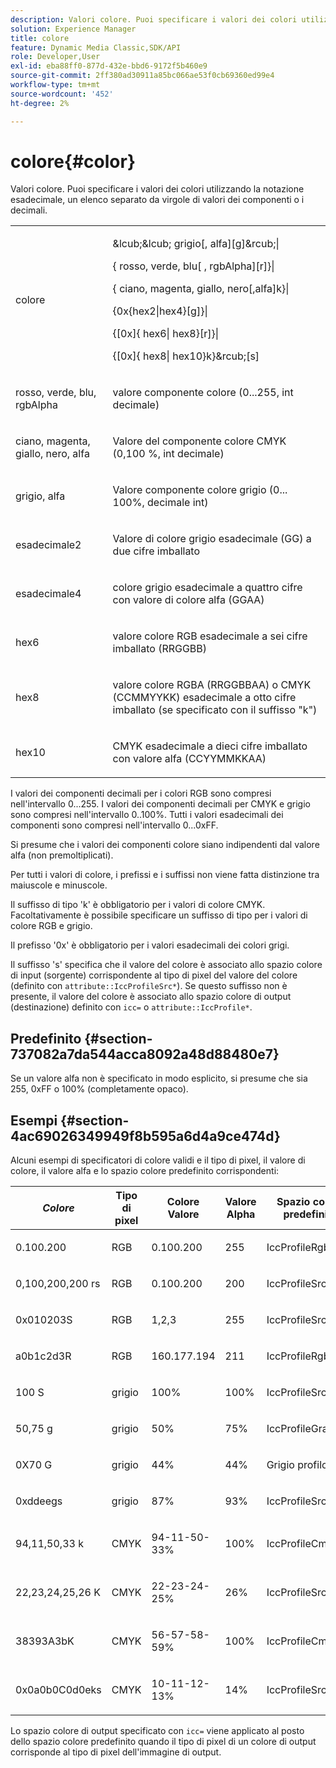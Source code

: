 ```yaml
---
description: Valori colore. Puoi specificare i valori dei colori utilizzando la notazione esadecimale, un elenco separato da virgole di valori dei componenti o i decimali.
solution: Experience Manager
title: colore
feature: Dynamic Media Classic,SDK/API
role: Developer,User
exl-id: eba88ff0-877d-432e-bbd6-9172f5b460e9
source-git-commit: 2ff380ad30911a85bc066ae53f0cb69360ed99e4
workflow-type: tm+mt
source-wordcount: '452'
ht-degree: 2%

---
```


# colore{#color}

Valori colore. Puoi specificare i valori dei colori utilizzando la notazione esadecimale, un elenco separato da virgole di valori dei componenti o i decimali.

<table id="simpletable_9EBE66066E854ABE978F8F7ADC66BDE3"> 
 <tr class="strow"> 
  <td class="stentry"> <p><span class="codeph"> <span class="varname"> colore</span> </span> </p></td> 
  <td class="stentry"> <p> <span class="codeph">&amp;lcub;&amp;lcub;<span class="varname"> grigio</span>[,<span class="varname"> alfa</span>][g]&amp;rcub;|</span> </p> <p> <span class="codeph"> {<span class="varname"> rosso</span>,<span class="varname"> verde</span>,<span class="varname"> blu</span>[ ,<span class="varname"> rgbAlpha</span>][r]}|</span> </p> <p> <span class="codeph"> {<span class="varname"> ciano</span>, <span class="varname"> magenta</span>, <span class="varname"> giallo</span>, <span class="varname"> nero</span>[,alfa]k}|</span> </p> <p> <span class="codeph"> {0x{hex2|hex4}[g]}|</span> </p> <p> <span class="codeph">{[0x]{<span class="varname"> hex6</span>|<span class="varname"> hex8</span>}[r]}|</span> </p> <p> <span class="codeph"> {[0x]{<span class="varname"> hex8</span>|<span class="varname"> hex10</span>}k}&amp;rcub;[s]</span> </p> </td> 
 </tr> 
 <tr class="strow"> 
  <td class="stentry"> <p><span class="codeph"> <span class="varname"> rosso</span>, <span class="varname"> verde</span>, <span class="varname"> blu</span>, <span class="varname"> rgbAlpha</span></span> </p> </td> 
  <td class="stentry"> <p>valore componente colore (0...255, int decimale) </p> </td> 
 </tr> 
 <tr class="strow"> 
  <td class="stentry"> <p><span class="codeph"> <span class="varname"> ciano</span>, <span class="varname"> magenta</span>, <span class="varname"> giallo</span>, <span class="varname"> nero</span>, <span class="varname"> alfa</span></span> </p></td> 
  <td class="stentry"> <p>Valore del componente colore CMYK (0,100 %, int decimale) </p></td> 
 </tr> 
 <tr class="strow"> 
  <td class="stentry"> <p><span class="codeph"><span class="varname"> grigio</span>, <span class="varname"> alfa</span></span> </p> </td> 
  <td class="stentry"> <p>Valore componente colore grigio (0... 100%, decimale int) </p> </td> 
 </tr> 
 <tr class="strow"> 
  <td class="stentry"> <p><span class="codeph"><span class="varname"> esadecimale2</span> </span> </p></td> 
  <td class="stentry"> <p>Valore di colore grigio esadecimale (GG) a due cifre imballato </p></td> 
 </tr> 
 <tr class="strow"> 
  <td class="stentry"> <p><span class="codeph"><span class="varname"> esadecimale4</span> </span> </p> </td> 
  <td class="stentry"> <p>colore grigio esadecimale a quattro cifre con valore di colore alfa (GGAA) </p> </td> 
 </tr> 
 <tr class="strow"> 
  <td class="stentry"> <p><span class="codeph"> <span class="varname"> hex6</span> </span> </p> </td> 
  <td class="stentry"> <p>valore colore RGB esadecimale a sei cifre imballato (RRGGBB) </p></td> 
 </tr> 
 <tr class="strow"> 
  <td class="stentry"> <p><span class="codeph"> <span class="varname"> hex8</span> </span> </p> </td> 
  <td class="stentry"> <p>valore colore RGBA (RRGGBBAA) o CMYK (CCMMYYKK) esadecimale a otto cifre imballato (se specificato con il suffisso "k") </p></td> 
 </tr> 
 <tr class="strow"> 
  <td class="stentry"> <p><span class="codeph"> <span class="varname"> hex10</span> </span> </p></td> 
  <td class="stentry"> <p>CMYK esadecimale a dieci cifre imballato con valore alfa (CCYYMMKKAA) </p> </td> 
 </tr> 
</table>

I valori dei componenti decimali per i colori RGB sono compresi nell&#39;intervallo 0...255. I valori dei componenti decimali per CMYK e grigio sono compresi nell&#39;intervallo 0..100%. Tutti i valori esadecimali dei componenti sono compresi nell&#39;intervallo 0...0xFF.

Si presume che i valori dei componenti colore siano indipendenti dal valore alfa (non premoltiplicati).

Per tutti i valori di colore, i prefissi e i suffissi non viene fatta distinzione tra maiuscole e minuscole.

Il suffisso di tipo &#39;k&#39; è obbligatorio per i valori di colore CMYK. Facoltativamente è possibile specificare un suffisso di tipo per i valori di colore RGB e grigio.

Il prefisso &#39;0x&#39; è obbligatorio per i valori esadecimali dei colori grigi.

Il suffisso &#39;s&#39; specifica che il valore del colore è associato allo spazio colore di input (sorgente) corrispondente al tipo di pixel del valore del colore (definito con `attribute::IccProfileSrc*`). Se questo suffisso non è presente, il valore del colore è associato allo spazio colore di output (destinazione) definito con `icc=` o `attribute::IccProfile*`.

## Predefinito {#section-737082a7da544acca8092a48d88480e7}

Se un valore alfa non è specificato in modo esplicito, si presume che sia 255, 0xFF o 100% (completamente opaco).

## Esempi {#section-4ac69026349949f8b595a6d4a9ce474d}

Alcuni esempi di specificatori di colore validi e il tipo di pixel, il valore di colore, il valore alfa e lo spazio colore predefinito corrispondenti:

<table id="table_1539E74A1EC545F1B5398D86A27079D1"> 
 <thead> 
  <tr> 
   <th class="entry"> <b><i>Colore</i> </b> </th> 
   <th class="entry"> <b>Tipo di pixel</b> </th> 
   <th class="entry"> <b>Colore Valore</b> </th> 
   <th class="entry"> <b>Valore Alpha</b> </th> 
   <th class="entry"> <b>Spazio colore predefinito </b> </th> 
  </tr> 
 </thead>
 <tbody> 
  <tr> 
   <td> <p>0.100.200 </p> </td> 
   <td> <p>RGB </p> </td> 
   <td> <p>0.100.200 </p> </td> 
   <td> <p>255 </p> </td> 
   <td> <p> <span class="codeph"> IccProfileRgb</span> </p> </td> 
  </tr> 
  <tr> 
   <td> <p>0,100,200,200 rs </p> </td> 
   <td> <p>RGB </p> </td> 
   <td> <p>0.100.200 </p> </td> 
   <td> <p>200 </p> </td> 
   <td> <p> <span class="codeph"> IccProfileSrcRgb</span> </p> </td> 
  </tr> 
  <tr> 
   <td> <p>0x010203S </p> </td> 
   <td> <p>RGB </p> </td> 
   <td> <p>1,2,3 </p> </td> 
   <td> <p>255 </p> </td> 
   <td> <p> <span class="codeph"> IccProfileSrcRgb</span> </p> </td> 
  </tr> 
  <tr> 
   <td> <p>a0b1c2d3R </p> </td> 
   <td> <p>RGB </p> </td> 
   <td> <p>160.177.194 </p> </td> 
   <td> <p>211 </p> </td> 
   <td> <p> <span class="codeph"> IccProfileRgb</span> </p> </td> 
  </tr> 
  <tr> 
   <td> <p>100 S </p> </td> 
   <td> <p>grigio </p> </td> 
   <td> <p>100% </p> </td> 
   <td> <p>100% </p> </td> 
   <td> <p> <span class="codeph"> IccProfileSrcGray</span> </p> </td> 
  </tr> 
  <tr> 
   <td> <p>50,75 g </p> </td> 
   <td> <p>grigio </p> </td> 
   <td> <p>50% </p> </td> 
   <td> <p>75% </p> </td> 
   <td> <p> <span class="codeph"> IccProfileGray</span> </p> </td> 
  </tr> 
  <tr> 
   <td> <p>0X70 G </p> </td> 
   <td> <p>grigio </p> </td> 
   <td> <p>44% </p> </td> 
   <td> <p>44% </p> </td> 
   <td> <p> <span class="codeph"> Grigio profilo ICC</span> </p> </td> 
  </tr> 
  <tr> 
   <td> <p>0xddeegs </p> </td> 
   <td> <p>grigio </p> </td> 
   <td> <p>87% </p> </td> 
   <td> <p>93% </p> </td> 
   <td> <p> <span class="codeph"> IccProfileSrcGray </span> </p> </td> 
  </tr> 
  <tr> 
   <td> <p>94,11,50,33 k </p> </td> 
   <td> <p>CMYK </p> </td> 
   <td> <p>94-11-50-33% </p> </td> 
   <td> <p>100% </p> </td> 
   <td> <p> <span class="codeph"> IccProfileCmyk</span> </p> </td> 
  </tr> 
  <tr> 
   <td> <p>22,23,24,25,26 K </p> </td> 
   <td> <p>CMYK </p> </td> 
   <td> <p>22-23-24-25% </p> </td> 
   <td> <p>26% </p> </td> 
   <td> <p> <span class="codeph"> IccProfileSrcCmyk</span> </p> </td> 
  </tr> 
  <tr> 
   <td> <p>38393A3bK </p> </td> 
   <td> <p>CMYK </p> </td> 
   <td> <p>56-57-58-59% </p> </td> 
   <td> <p>100% </p> </td> 
   <td> <p> <span class="codeph"> IccProfileCmyk</span> </p> </td> 
  </tr> 
  <tr> 
   <td> <p>0x0a0b0C0d0eks </p> </td> 
   <td> <p>CMYK </p> </td> 
   <td> <p>10-11-12-13% </p> </td> 
   <td> <p>14% </p> </td> 
   <td> <p> <span class="codeph"> IccProfileSrcCmyk</span> </p> </td> 
  </tr> 
 </tbody> 
</table>

Lo spazio colore di output specificato con `icc=` viene applicato al posto dello spazio colore predefinito quando il tipo di pixel di un colore di output corrisponde al tipo di pixel dell&#39;immagine di output.
